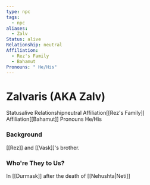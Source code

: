 ```yaml
---
type: npc
tags:
  - npc
aliases:
  - Zalv
Status: alive
Relationship: neutral
Affiliation:
  - Rez's Family
  - Bahamut
Pronouns: " He/His"
---
```

# Zalvaris (AKA Zalv)
<span class="dataview inline-field"><span class="inline-field-key">Status</span><span class="inline-field-value">alive</span></span>
<span class="dataview inline-field"><span class="inline-field-key">Relationship</span><span class="inline-field-value">neutral</span></span>
<span class="dataview inline-field"><span class="inline-field-key">Affiliation</span><span class="inline-field-value">[[Rez's Family]]</span></span>
<span class="dataview inline-field"><span class="inline-field-key">Affiliation</span><span class="inline-field-value">[[Bahamut]]</span></span>
<span class="dataview inline-field"><span class="inline-field-key">Pronouns</span><span class="inline-field-value"> He/His</span></span>

### Background
[[Rez]] and [[Vask]]'s brother.

### Who're They to Us?
In [[Durmask]] after the death of [[Nehushta|Neti]]